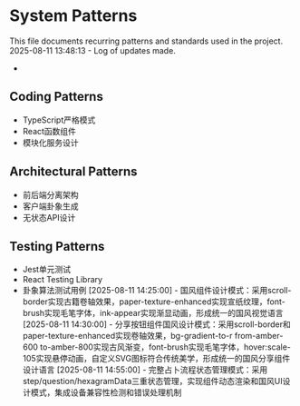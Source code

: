 # System Patterns

This file documents recurring patterns and standards used in the project.
2025-08-11 13:48:13 - Log of updates made.

*

## Coding Patterns

* TypeScript严格模式
* React函数组件
* 模块化服务设计

## Architectural Patterns

* 前后端分离架构
* 客户端卦象生成
* 无状态API设计

## Testing Patterns

* Jest单元测试
* React Testing Library
* 卦象算法测试用例
[2025-08-11 14:25:00] - 国风组件设计模式：采用scroll-border实现古籍卷轴效果，paper-texture-enhanced实现宣纸纹理，font-brush实现毛笔字体，ink-appear实现渐显动画，形成统一的国风视觉语言
[2025-08-11 14:30:00] - 分享按钮组件国风设计模式：采用scroll-border和paper-texture-enhanced实现卷轴效果，bg-gradient-to-r from-amber-600 to-amber-800实现古风渐变，font-brush实现毛笔字体，hover:scale-105实现悬停动画，自定义SVG图标符合传统美学，形成统一的国风分享组件设计语言
[2025-08-11 14:55:00] - 完整占卜流程状态管理模式：采用step/question/hexagramData三重状态管理，实现组件动态渲染和国风UI设计模式，集成设备兼容性检测和错误处理机制